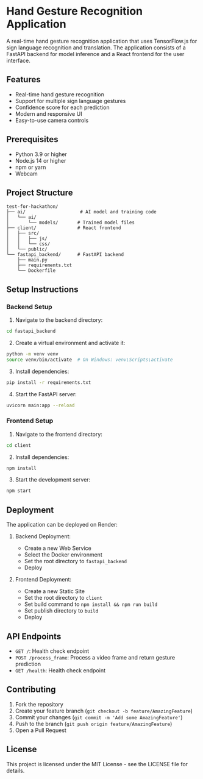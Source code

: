 # Hand Gesture Recognition Application

A real-time hand gesture recognition application that uses TensorFlow.js for sign language recognition and translation. The application consists of a FastAPI backend for model inference and a React frontend for the user interface.

## Features

- Real-time hand gesture recognition
- Support for multiple sign language gestures
- Confidence score for each prediction
- Modern and responsive UI
- Easy-to-use camera controls

## Prerequisites

- Python 3.9 or higher
- Node.js 14 or higher
- npm or yarn
- Webcam

## Project Structure

```
test-for-hackathon/
├── ai/                    # AI model and training code
│   └── ai/
│       └── models/       # Trained model files
├── client/               # React frontend
│   ├── src/
│   │   ├── js/
│   │   └── css/
│   └── public/
└── fastapi_backend/      # FastAPI backend
    ├── main.py
    ├── requirements.txt
    └── Dockerfile
```

## Setup Instructions

### Backend Setup

1. Navigate to the backend directory:
```bash
cd fastapi_backend
```

2. Create a virtual environment and activate it:
```bash
python -m venv venv
source venv/bin/activate  # On Windows: venv\Scripts\activate
```

3. Install dependencies:
```bash
pip install -r requirements.txt
```

4. Start the FastAPI server:
```bash
uvicorn main:app --reload
```

### Frontend Setup

1. Navigate to the frontend directory:
```bash
cd client
```

2. Install dependencies:
```bash
npm install
```

3. Start the development server:
```bash
npm start
```

## Deployment

The application can be deployed on Render:

1. Backend Deployment:
   - Create a new Web Service
   - Select the Docker environment
   - Set the root directory to `fastapi_backend`
   - Deploy

2. Frontend Deployment:
   - Create a new Static Site
   - Set the root directory to `client`
   - Set build command to `npm install && npm run build`
   - Set publish directory to `build`
   - Deploy

## API Endpoints

- `GET /`: Health check endpoint
- `POST /process_frame`: Process a video frame and return gesture prediction
- `GET /health`: Health check endpoint

## Contributing

1. Fork the repository
2. Create your feature branch (`git checkout -b feature/AmazingFeature`)
3. Commit your changes (`git commit -m 'Add some AmazingFeature'`)
4. Push to the branch (`git push origin feature/AmazingFeature`)
5. Open a Pull Request

## License

This project is licensed under the MIT License - see the LICENSE file for details.

